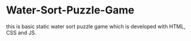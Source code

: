 # Water-Sort-Puzzle-Game
this is basic static water sort puzzle game which is developed with HTML, CSS and JS.
